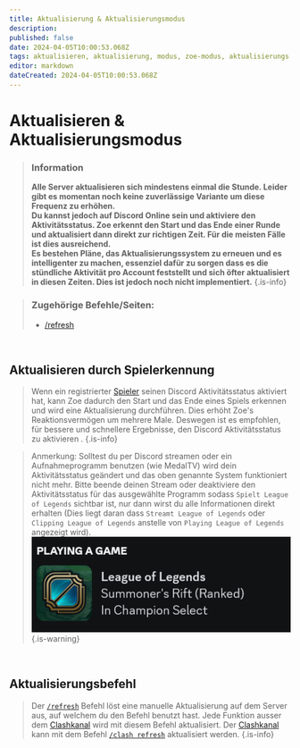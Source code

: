 ```yaml
---
title: Aktualisierung & Aktualisierungsmodus
description: 
published: false
date: 2024-04-05T10:00:53.068Z
tags: aktualisieren, aktualisierung, modus, zoe-modus, aktualisierungs modus, zoe modus
editor: markdown
dateCreated: 2024-04-05T10:00:53.068Z
---
```


# Aktualisieren & Aktualisierungsmodus

>### Information
>**Alle Server aktualisieren sich mindestens einmal die Stunde. Leider gibt es momentan noch keine zuverlässige Variante um diese Frequenz zu erhöhen.** <br>
>**Du kannst jedoch auf Discord Online sein und aktiviere den Aktivitätsstatus. Zoe erkennt den Start und das Ende einer Runde und aktualisiert dann direkt zur richtigen Zeit. Für die meisten Fälle ist dies ausreichend.** <br>
>**Es bestehen Pläne, das Aktualisierungssystem zu erneuen und es intelligenter zu machen, essenziel dafür zu sorgen dass es die stündliche Aktivität pro Account feststellt und sich öfter aktualisiert in diesen Zeiten. Dies ist jedoch noch nicht implementiert.**
>{.is-info}

>### Zugehörige Befehle/Seiten:
>-   [/refresh](/de/commands/important/refresh/)

<br>

## Aktualisieren durch Spielerkennung

>  Wenn ein registrierter [Spieler](/de/terms/player) seinen Discord Aktivitätsstatus aktiviert hat, kann Zoe dadurch den Start und das Ende eines Spiels erkennen und wird eine Aktualisierung durchführen. Dies erhöht Zoe's Reaktionsvermögen um mehrere Male. Deswegen ist es empfohlen, für bessere und schnellere Ergebnisse, den Discord Aktivitätsstatus zu aktivieren .
>{.is-info}

>Anmerkung: Solltest du per Discord streamen oder ein Aufnahmeprogramm benutzen (wie MedalTV) wird dein Aktivitätsstatus geändert und das oben genannte System funktioniert nicht mehr. 
Bitte beende deinen Stream oder deaktiviere den Aktivitätsstatus für das ausgewählte Programm sodass `Spielt League of Legends` sichtbar ist, nur dann wirst du alle Informationen direkt erhalten (Dies liegt daran dass `Streamt League of Legends` oder `Clipping League of Legends` anstelle von `Playing League of Legends` angezeigt wird). <br>
> ![](/discord_presence.png)
>{.is-warning}

<br>

## Aktualisierungsbefehl

> Der [`/refresh`](/de/commands/important/refresh) Befehl löst eine manuelle Aktualisierung auf dem Server aus, auf welchem du den Befehl benutzt hast. 
>Jede Funktion ausser dem [Clashkanal](/en/features/clashChannel) wird mit diesem Befehl aktualisiert. Der [Clashkanal](/de/features/clashChannel) kann mit dem Befehl [`/clash refresh`](/de/commands/clash/refresh/) aktualisiert werden.
>{.is-info}
